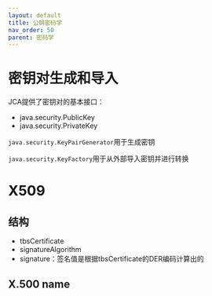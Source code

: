 ```yaml
---
layout: default
title: 公钥密码学
nav_order: 50
parent: 密码学
---
```


# 密钥对生成和导入

JCA提供了密钥对的基本接口：

- java.security.PublicKey
- java.security.PrivateKey

`java.security.KeyPairGenerator`用于生成密钥

`java.security.KeyFactory`用于从外部导入密钥并进行转换


# X509

## 结构

- tbsCertificate
- signatureAlgorithm
- signature：签名值是根据tbsCertificate的DER编码计算出的

## X.500 name


